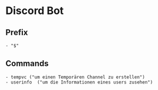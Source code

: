 # Discord Bot

## Prefix
    - "$"

## Commands
    - tempvc ("um einen Temporären Channel zu erstellen")
    - userinfo  ("um die Informationen eines users zusehen")